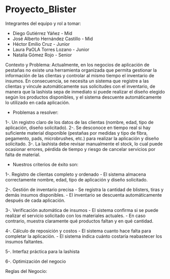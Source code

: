 # Proyecto_Blister

Integrantes del equipo y rol a tomar:
- Diego Gutiérrez Yáñez - Mid
- José Alberto Hernández Castillo - Mid
- Héctor Emilio Cruz - Junior
- Laura PaOLA Torres Lozano - Junior
- Natalia Gómez Rojo - Senior

Contexto y Problema:
Actualmente, en los negocios de aplicación de pestañas no existe una herramienta organizada que permita gestionar la información de las clientas y controlar al mismo tiempo el inventario de insumos. En consecuencia, se necesita un sistema que registre a las clientas y vincule automáticamente sus solicitudes con el inventario, de manera que la lashista sepa de inmediato si puede realizar el diseño elegido según los productos disponibles, y el sistema descuente automáticamente lo utilizado en cada aplicación.

 - Problemas a resolver:

 1-. Un registro claro de los datos de las clientas (nombre, edad, tipo de aplicación, diseño solicitado).
 2-. Se desconoce en tiempo real si hay suficiente material disponible (pestañas por medidas y tipo de fibra, pegamento, pads, microbrushes, etc.) para realizar la aplicación y diseño solicitado.
 3-. La lashista debe revisar manualmente el stock, lo cual puede ocasionar errores, pérdida de tiempo y riesgo de cancelar servicios por falta de material.

 - Nuestros criterios de éxito son: 

 1-. Registro de clientas completo y ordenado
     - El sistema almacena correctamente nombre, edad, tipo de aplicación y diseño solicitado.

 2-. Gestión de inventario precisa
     - Se registra la cantidad de blisters, tiras y demás insumos disponibles.
     - El inventario se descuenta automáticamente después de cada aplicación.

 3-. Verificación automática de insumos
     - El sistema confirma si se puede realizar el servicio solicitado con los materiales actuales.
     - En caso contrario, muestra claramente qué productos faltan y en qué cantidad.

 4-. Cálculo de reposición y costos
     - El sistema cuanto hace falta para completar la aplicación.
     - El sistema indica cuánto costaría reabastecer los insumos faltantes.

 5-. Interfaz práctica para la lashista

 6-. Optimización del negocio

Reglas del Negocio:
